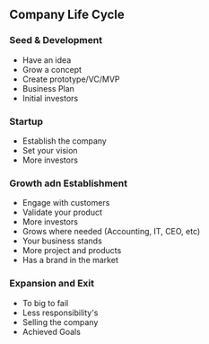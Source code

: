 <link rel="stylesheet" href="style.css">

## Company Life Cycle

### Seed & Development
* Have an idea
* Grow a concept
* Create prototype/VC/MVP
* Business Plan
* Initial investors

### Startup
* Establish the company
* Set your vision
* More investors

### Growth adn Establishment
* Engage with customers
* Validate your product
* More investors
* Grows where needed (Accounting, IT, CEO, etc)
* Your business stands
* More project and products
* Has a brand in the market

### Expansion and Exit
* To big to fail
* Less responsibility's
* Selling the company
* Achieved Goals
